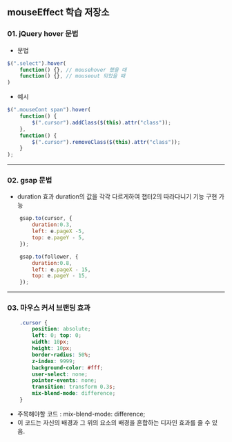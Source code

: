 ## mouseEffect 학습 저장소

### 01. jQuery hover 문법

- 문법
```javascript
$(".select").hover(
    function() {}, // mousehover 했을 때
    function() {}, // mouseout 되었을 때
)
```

- 예시
```javascript
$(".mouseCont span").hover(
    function() { 
        $(".cursor").addClass($(this).attr("class")); 
    }, 
    function() { 
        $(".cursor").removeClass($(this).attr("class"));
    }
);

```        
---

### 02. gsap 문법
- duration 효과
    duration의 값을 각각 다르게하여 챕터2의 따라다니기 기능 구현 가능
```javascript
    gsap.to(cursor, {
        duration:0.3, 
        left: e.pageX -5, 
        top: e.pageY - 5,
    });

    gsap.to(follower, {
        duration:0.8, 
        left: e.pageX - 15, 
        top: e.pageY - 15,
    });
```

---

### 03. 마우스 커서 브랜딩 효과
```css
    .cursor {
        position: absolute;
        left: 0; top: 0;
        width: 10px;
        height: 10px;
        border-radius: 50%;
        z-index: 9999;
        background-color: #fff;
        user-select: none;
        pointer-events: none;
        transition: transform 0.3s;
        mix-blend-mode: difference;
    }
```

- 주목해야할 코드 : mix-blend-mode: difference;
- 이 코드는 자신의 배경과 그 위의 요소의 배경을 혼합하는 디자인 효과를 줄 수 있음.
    